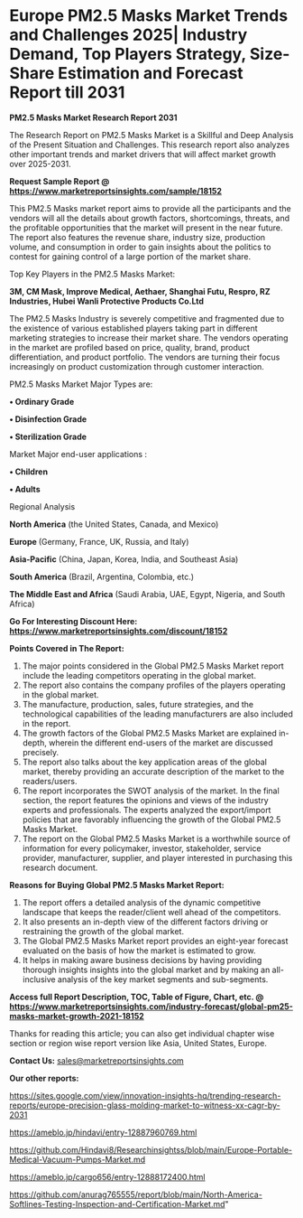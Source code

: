  # Europe PM2.5 Masks Market Trends and Challenges 2025| Industry Demand, Top Players Strategy, Size-Share Estimation and Forecast Report till 2031

<strong>PM2.5 Masks Market Research Report 2031</strong>

The Research Report on PM2.5 Masks Market is a Skillful and Deep Analysis of the Present Situation and Challenges. This research report also analyzes other important trends and market drivers that will affect market growth over 2025-2031.

<strong>Request Sample Report @ <a href=https://www.marketreportsinsights.com/sample/18152>https://www.marketreportsinsights.com/sample/18152</a></strong>

This PM2.5 Masks market report aims to provide all the participants and the vendors will all the details about growth factors, shortcomings, threats, and the profitable opportunities that the market will present in the near future. The report also features the revenue share, industry size, production volume, and consumption in order to gain insights about the politics to contest for gaining control of a large portion of the market share.

Top Key Players in the PM2.5 Masks Market:

<strong>3M, CM Mask, Improve Medical, Aethaer, Shanghai Futu, Respro, RZ Industries, Hubei Wanli Protective Products Co.Ltd</strong>

The PM2.5 Masks Industry is severely competitive and fragmented due to the existence of various established players taking part in different marketing strategies to increase their market share. The vendors operating in the market are profiled based on price, quality, brand, product differentiation, and product portfolio. The vendors are turning their focus increasingly on product customization through customer interaction.

PM2.5 Masks Market Major Types are:

<strong>• Ordinary Grade

• Disinfection Grade

• Sterilization Grade</strong>

Market Major end-user applications :

<strong>• Children

• Adults</strong>

Regional Analysis

</u><strong><b>North America</b></strong> (the United States, Canada, and Mexico)

<strong><b>Europe </b></strong>(Germany, France, UK, Russia, and Italy)

<strong><b>Asia-Pacific</b></strong> (China, Japan, Korea, India, and Southeast Asia)

<strong><b>South America</b></strong> (Brazil, Argentina, Colombia, etc.)

<strong><b>The Middle East and Africa</b></strong> (Saudi Arabia, UAE, Egypt, Nigeria, and South Africa)

<strong>Go For Interesting Discount Here: <a href=https://www.marketreportsinsights.com/discount/18152>https://www.marketreportsinsights.com/discount/18152</a></strong>

<strong>Points Covered in The Report:</strong>
<ol>
  <li>The major points considered in the Global PM2.5 Masks Market report include the leading competitors operating in the global market.</li>
  <li>The report also contains the company profiles of the players operating in the global market.</li>
  <li>The manufacture, production, sales, future strategies, and the technological capabilities of the leading manufacturers are also included in the report.</li>
  <li>The growth factors of the Global PM2.5 Masks Market are explained in-depth, wherein the different end-users of the market are discussed precisely.</li>
  <li>The report also talks about the key application areas of the global market, thereby providing an accurate description of the market to the readers/users.</li>
  <li>The report incorporates the SWOT analysis of the market. In the final section, the report features the opinions and views of the industry experts and professionals. The experts analyzed the export/import policies that are favorably influencing the growth of the Global PM2.5 Masks Market.</li>
  <li>The report on the Global PM2.5 Masks Market is a worthwhile source of information for every policymaker, investor, stakeholder, service provider, manufacturer, supplier, and player interested in purchasing this research document.</li>
</ol>
<strong>Reasons for Buying Global PM2.5 Masks Market Report:</strong>

<ol>
  <li>The report offers a detailed analysis of the dynamic competitive landscape that keeps the reader/client well ahead of the competitors.</li>
  <li>It also presents an in-depth view of the different factors driving or restraining the growth of the global market.</li>
  <li>The Global PM2.5 Masks Market report provides an eight-year forecast evaluated on the basis of how the market is estimated to grow.</li>
  <li>It helps in making aware business decisions by having providing thorough insights insights into the global market and by making an all-inclusive analysis of the key market segments and sub-segments.</li>
</ol>
<strong>Access full Report Description, TOC, Table of Figure, Chart, etc. @ <a href=https://www.marketreportsinsights.com/industry-forecast/global-pm25-masks-market-growth-2021-18152>https://www.marketreportsinsights.com/industry-forecast/global-pm25-masks-market-growth-2021-18152</a></strong>


Thanks for reading this article; you can also get individual chapter wise section or region wise report version like Asia, United States, Europe.

<strong>Contact Us:</strong>
sales@marketreportsinsights.com

<strong>Our other reports:</strong>

<a href=https://sites.google.com/view/innovation-insights-hq/trending-research-reports/europe-precision-glass-molding-market-to-witness-xx-cagr-by-2031>https://sites.google.com/view/innovation-insights-hq/trending-research-reports/europe-precision-glass-molding-market-to-witness-xx-cagr-by-2031</a>

<a href=https://ameblo.jp/hindavi/entry-12887960769.html>https://ameblo.jp/hindavi/entry-12887960769.html</a>

<a href=https://github.com/Hindavi8/Researchinsightss/blob/main/Europe-Portable-Medical-Vacuum-Pumps-Market.md>https://github.com/Hindavi8/Researchinsightss/blob/main/Europe-Portable-Medical-Vacuum-Pumps-Market.md</a>

<a href=https://ameblo.jp/cargo656/entry-12888172400.html>https://ameblo.jp/cargo656/entry-12888172400.html</a>

<a href=https://github.com/anurag765555/report/blob/main/North-America-Softlines-Testing-Inspection-and-Certification-Market.md>https://github.com/anurag765555/report/blob/main/North-America-Softlines-Testing-Inspection-and-Certification-Market.md</a>"
